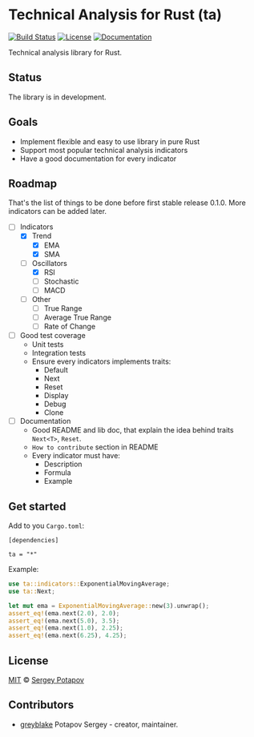 # Technical Analysis for Rust (ta)

[![Build Status](https://travis-ci.org/greyblake/ta-rs.svg?branch=master)](https://travis-ci.org/greyblake/ta-rs)
[![License](https://img.shields.io/badge/license-MIT-blue.svg)](https://raw.githubusercontent.com/greyblake/ta-rs/master/LICENSE)
[![Documentation](https://docs.rs/ta/badge.svg)](https://docs.rs/ta)

Technical analysis library for Rust.

## Status

The library is in development.

## Goals
* Implement flexible and easy to use library in pure Rust
* Support most popular technical analysis indicators
* Have a good documentation for every indicator


## Roadmap

That's the list of things to be done before first stable release 0.1.0.
More indicators can be added later.

* [ ] Indicators
  * [x] Trend
    * [x] EMA
    * [x] SMA
  * [ ] Oscillators
    * [x] RSI
    * [ ] Stochastic
    * [ ] MACD
  * [ ] Other
    * [ ] True Range
    * [ ] Average True Range
    * [ ] Rate of Change
* [ ] Good test coverage
  * Unit tests
  * Integration tests
  * Ensure every indicators implements traits:
    * Default
    * Next<T>
    * Reset
    * Display
    * Debug
    * Clone
* [ ] Documentation
  * Good README and lib doc, that explain the idea behind traits `Next<T>`, `Reset`.
  * `How to contribute` section in README
  * Every indicator must have:
    * Description
    * Formula
    * Example


## Get started

Add to you `Cargo.toml`:
```
[dependencies]

ta = "*"
```

Example:

```rust
use ta::indicators::ExponentialMovingAverage;
use ta::Next;

let mut ema = ExponentialMovingAverage::new(3).unwrap();
assert_eq!(ema.next(2.0), 2.0);
assert_eq!(ema.next(5.0), 3.5);
assert_eq!(ema.next(1.0), 2.25);
assert_eq!(ema.next(6.25), 4.25);
```

## License

[MIT](https://github.com/greyblake/ta-rs/blob/master/LICENSE) © [Sergey Potapov](http://greyblake.com/)


## Contributors

- [greyblake](https://github.com/greyblake) Potapov Sergey - creator, maintainer.
